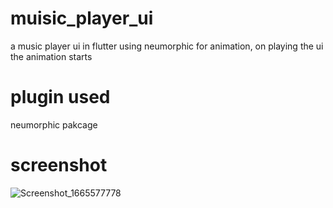 # muisic_player_ui
a music player ui in flutter using neumorphic for animation, on playing the ui the animation starts


# plugin used 
neumorphic pakcage

# screenshot
![Screenshot_1665577778](https://user-images.githubusercontent.com/100732124/195399948-edd81e17-9682-4f94-bb0e-e75bd7974c85.png)
